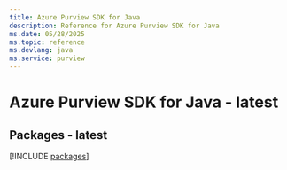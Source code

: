 ```yaml
---
title: Azure Purview SDK for Java
description: Reference for Azure Purview SDK for Java
ms.date: 05/28/2025
ms.topic: reference
ms.devlang: java
ms.service: purview
---
```

# Azure Purview SDK for Java - latest
## Packages - latest
[!INCLUDE [packages](purview-index.md)]